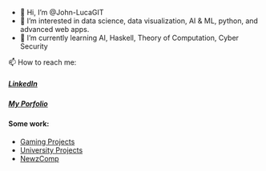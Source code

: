 - 👋 Hi, I’m @John-LucaGIT
- 👀 I’m interested in data science, data visualization, AI & ML, python, and advanced web apps.
- 🌱 I’m currently learning AI, Haskell, Theory of Computation, Cyber Security

📫 How to reach me:
##### [LinkedIn](https://www.linkedin.com/in/john-luca-kutschera/)
##### [My Porfolio](http://jkutschera.com)

#### Some work:
- [Gaming Projects](https://github.com/John-LucaGIT/Gaming)
- [University Projects](https://github.com/John-LucaGIT/Uni)
- [NewzComp](https://github.com/John-LucaGIT/newzcomp)


<!---
John-LucaGIT/John-LucaGIT is a ✨ special ✨ repository because its `README.md` (this file) appears on your GitHub profile.
You can click the Preview link to take a look at your changes.
--->
